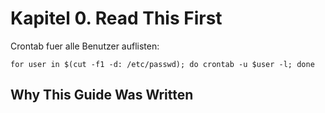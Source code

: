 # Kapitel 0. Read This First

Crontab fuer alle Benutzer auflisten:
```
for user in $(cut -f1 -d: /etc/passwd); do crontab -u $user -l; done
```

## Why This Guide Was Written
